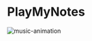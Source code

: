 # PlayMyNotes

![music-animation](https://user-images.githubusercontent.com/70280347/233595267-cc3af450-c63a-4e01-a201-c9665f3aec53.gif)
